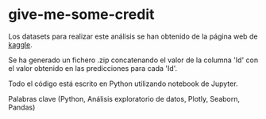 # give-me-some-credit

Los datasets para realizar este análisis se han obtenido de la página web de [kaggle](https://www.kaggle.com/c/give-me-some-credit-20210326).

Se ha generado un fichero .zip concatenando el valor de la columna 'Id' con el valor obtenido en las predicciones para cada 'Id'. 

Todo el código está escrito en Python utilizando notebook de Jupyter.

Palabras clave (Python, Análisis exploratorio de datos, Plotly, Seaborn, Pandas)
